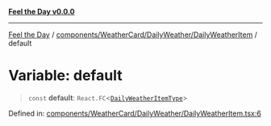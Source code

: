 [**Feel the Day v0.0.0**](../../../../../README.md)

***

[Feel the Day](../../../../../README.md) / [components/WeatherCard/DailyWeather/DailyWeatherItem](../README.md) / default

# Variable: default

> `const` **default**: `React.FC`\<[`DailyWeatherItemType`](../../types/dailyWeather/interfaces/DailyWeatherItemType.md)\>

Defined in: [components/WeatherCard/DailyWeather/DailyWeatherItem.tsx:6](https://github.com/HyeinKang/feel-the-day/blob/6b0d3fb3bda5bce2accd42bfbaa4c5a46f07891e/src/components/WeatherCard/DailyWeather/DailyWeatherItem.tsx#L6)
